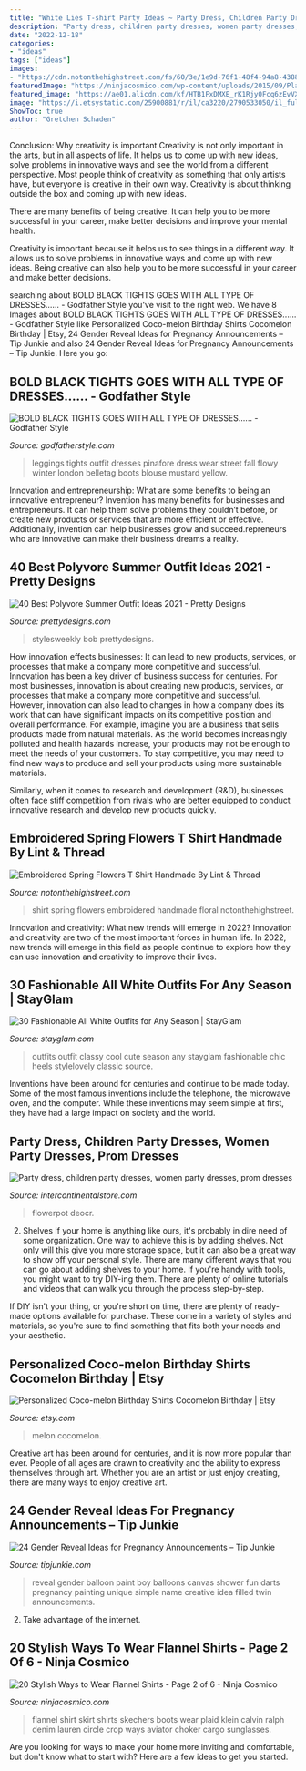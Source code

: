 ```yaml
---
title: "White Lies T-shirt Party Ideas ~ Party Dress, Children Party Dresses, Women Party Dresses, Prom Dresses"
description: "Party dress, children party dresses, women party dresses, prom dresses"
date: "2022-12-18"
categories:
- "ideas"
tags: ["ideas"]
images:
- "https://cdn.notonthehighstreet.com/fs/60/3e/1e9d-76f1-48f4-94a8-4388a4359332/original_ladies-spring-floral-t-shirt.jpg"
featuredImage: "https://ninjacosmico.com/wp-content/uploads/2015/09/Plaid-shirt-by-Ralph-Lauren-with-Sunglasses-Tattoo-Choker-Guitar-Pick-Necklace-Cargo-Aviator-Coat-Calvin-Klein-Crop-Top-Denim-Circle-Skirt-Skechers-Boots-683x1024.jpg"
featured_image: "https://ae01.alicdn.com/kf/HTB1FxDMXE_rK1Rjy0Fcq6zEvVXaD.jpg"
image: "https://i.etsystatic.com/25900881/r/il/ca3220/2790533050/il_fullxfull.2790533050_1myo.jpg"
ShowToc: true
author: "Gretchen Schaden"
---
```



Conclusion: Why creativity is important
Creativity is not only important in the arts, but in all aspects of life. It helps us to come up with new ideas, solve problems in innovative ways and see the world from a different perspective.
Most people think of creativity as something that only artists have, but everyone is creative in their own way. Creativity is about thinking outside the box and coming up with new ideas.

There are many benefits of being creative. It can help you to be more successful in your career, make better decisions and improve your mental health.

Creativity is important because it helps us to see things in a different way. It allows us to solve problems in innovative ways and come up with new ideas. Being creative can also help you to be more successful in your career and make better decisions.

	

		
searching about BOLD BLACK TIGHTS GOES WITH ALL TYPE OF DRESSES...... - Godfather Style you've visit to the right web. We have 8 Images about BOLD BLACK TIGHTS GOES WITH ALL TYPE OF DRESSES...... - Godfather Style like Personalized Coco-melon Birthday Shirts Cocomelon Birthday | Etsy, 24 Gender Reveal Ideas for Pregnancy Announcements – Tip Junkie and also 24 Gender Reveal Ideas for Pregnancy Announcements – Tip Junkie. Here you go:
		
    
## BOLD BLACK TIGHTS GOES WITH ALL TYPE OF DRESSES...... - Godfather Style

<img loading=lazy src="https://godfatherstyle.com/wp-content/uploads/2015/10/TIGHTS-WITH-A-PINAFORE.jpeg" onerror="this.onerror=null;this.src='https://tse1.mm.bing.net/th?id=OIP.w167vnqDirL4WhJoED0WUAHaLN&amp;pid=15.1';" alt="BOLD BLACK TIGHTS GOES WITH ALL TYPE OF DRESSES...... - Godfather Style">

_Source: godfatherstyle.com_

>leggings tights outfit dresses pinafore dress wear street fall flowy winter london belletag boots blouse mustard yellow. 

	

Innovation and entrepreneurship: What are some benefits to being an innovative entrepreneur?
Invention has many benefits for businesses and entrepreneurs. It can help them solve problems they couldn’t before, or create new products or services that are more efficient or effective. Additionally, invention can help businesses grow and succeed.repreneurs who are innovative can make their business dreams a reality.

    
## 40 Best Polyvore Summer Outfit Ideas 2021 - Pretty Designs

<img loading=lazy src="https://www.prettydesigns.com/wp-content/uploads/2017/12/20-best-polyvore-summer-outfit-ideas-2018-29.jpg" onerror="this.onerror=null;this.src='https://tse4.mm.bing.net/th?id=OIP.qf2Rvjd7Lk-Tg_T0Z9oNogHaHa&amp;pid=15.1';" alt="40 Best Polyvore Summer Outfit Ideas 2021 - Pretty Designs">

_Source: prettydesigns.com_

>stylesweekly bob prettydesigns. 

	

How innovation effects businesses: It can lead to new products, services, or processes that make a company more competitive and successful.
Innovation has been a key driver of business success for centuries. For most businesses, innovation is about creating new products, services, or processes that make a company more competitive and successful. However, innovation can also lead to changes in how a company does its work that can have significant impacts on its competitive position and overall performance.
For example, imagine you are a business that sells products made from natural materials. As the world becomes increasingly polluted and health hazards increase, your products may not be enough to meet the needs of your customers. To stay competitive, you may need to find new ways to produce and sell your products using more sustainable materials.

Similarly, when it comes to research and development (R&D), businesses often face stiff competition from rivals who are better equipped to conduct innovative research and develop new products quickly.

    
## Embroidered Spring Flowers T Shirt Handmade By Lint &amp; Thread

<img loading=lazy src="https://cdn.notonthehighstreet.com/fs/60/3e/1e9d-76f1-48f4-94a8-4388a4359332/original_ladies-spring-floral-t-shirt.jpg" onerror="this.onerror=null;this.src='https://tse4.mm.bing.net/th?id=OIP.eqHWmR9sbU26JWPF-FJ1zwHaJ4&amp;pid=15.1';" alt="Embroidered Spring Flowers T Shirt Handmade By Lint &amp; Thread">

_Source: notonthehighstreet.com_

>shirt spring flowers embroidered handmade floral notonthehighstreet. 

	

Innovation and creativity: What new trends will emerge in 2022?
Innovation and creativity are two of the most important forces in human life. In 2022, new trends will emerge in this field as people continue to explore how they can use innovation and creativity to improve their lives.

    
## 30 Fashionable All White Outfits For Any Season | StayGlam

<img loading=lazy src="https://stayglam.com/wp-content/uploads/2015/04/Cool-All-White-Outfit.jpg" onerror="this.onerror=null;this.src='https://tse1.mm.bing.net/th?id=OIP.vpf-uWtK4sC7aQi1Yqof6QHaKg&amp;pid=15.1';" alt="30 Fashionable All White Outfits for Any Season | StayGlam">

_Source: stayglam.com_

>outfits outfit classy cool cute season any stayglam fashionable chic heels stylelovely classic source. 

	

Inventions have been around for centuries and continue to be made today. Some of the most famous inventions include the telephone, the microwave oven, and the computer. While these inventions may seem simple at first, they have had a large impact on society and the world.

    
## Party Dress, Children Party Dresses, Women Party Dresses, Prom Dresses

<img loading=lazy src="https://ae01.alicdn.com/kf/HTB1FxDMXE_rK1Rjy0Fcq6zEvVXaD.jpg" onerror="this.onerror=null;this.src='https://tse1.mm.bing.net/th?id=OIP.SFwFDBw9Mas04rJzEHCc8QHaHa&amp;pid=15.1';" alt="Party dress, children party dresses, women party dresses, prom dresses">

_Source: intercontinentalstore.com_

>flowerpot deocr. 

	

2. Shelves
If your home is anything like ours, it's probably in dire need of some organization. One way to achieve this is by adding shelves. Not only will this give you more storage space, but it can also be a great way to show off your personal style.
There are many different ways that you can go about adding shelves to your home. If you're handy with tools, you might want to try DIY-ing them. There are plenty of online tutorials and videos that can walk you through the process step-by-step.

If DIY isn't your thing, or you're short on time, there are plenty of ready-made options available for purchase. These come in a variety of styles and materials, so you're sure to find something that fits both your needs and your aesthetic.

    
## Personalized Coco-melon Birthday Shirts Cocomelon Birthday | Etsy

<img loading=lazy src="https://i.etsystatic.com/25900881/r/il/ca3220/2790533050/il_fullxfull.2790533050_1myo.jpg" onerror="this.onerror=null;this.src='https://tse1.mm.bing.net/th?id=OIP.3d0-wiqBfNO2GXLt48Mk0gHaHa&amp;pid=15.1';" alt="Personalized Coco-melon Birthday Shirts Cocomelon Birthday | Etsy">

_Source: etsy.com_

>melon cocomelon. 

	

Creative art has been around for centuries, and it is now more popular than ever. People of all ages are drawn to creativity and the ability to express themselves through art. Whether you are an artist or just enjoy creating, there are many ways to enjoy creative art.

    
## 24 Gender Reveal Ideas For Pregnancy Announcements – Tip Junkie

<img loading=lazy src="https://cdn.tipjunkie.com/wp-content/uploads/cache/49/13/491301faaf6b49eb1dde61a9b8a22da3.jpg" onerror="this.onerror=null;this.src='https://tse1.mm.bing.net/th?id=OIP.IhNXPG6-kecE7pqCMs5mygHaLI&amp;pid=15.1';" alt="24 Gender Reveal Ideas for Pregnancy Announcements – Tip Junkie">

_Source: tipjunkie.com_

>reveal gender balloon paint boy balloons canvas shower fun darts pregnancy painting unique simple name creative idea filled twin announcements. 

	

2. Take advantage of the internet.

    
## 20 Stylish Ways To Wear Flannel Shirts - Page 2 Of 6 - Ninja Cosmico

<img loading=lazy src="https://ninjacosmico.com/wp-content/uploads/2015/09/Plaid-shirt-by-Ralph-Lauren-with-Sunglasses-Tattoo-Choker-Guitar-Pick-Necklace-Cargo-Aviator-Coat-Calvin-Klein-Crop-Top-Denim-Circle-Skirt-Skechers-Boots-683x1024.jpg" onerror="this.onerror=null;this.src='https://tse3.mm.bing.net/th?id=OIP.DF1d-u9lA-XgF3ePRjdsTwHaLG&amp;pid=15.1';" alt="20 Stylish Ways to Wear Flannel Shirts - Page 2 of 6 - Ninja Cosmico">

_Source: ninjacosmico.com_

>flannel shirt skirt shirts skechers boots wear plaid klein calvin ralph denim lauren circle crop ways aviator choker cargo sunglasses. 

	

Are you looking for ways to make your home more inviting and comfortable, but don't know what to start with? Here are a few ideas to get you started. 

